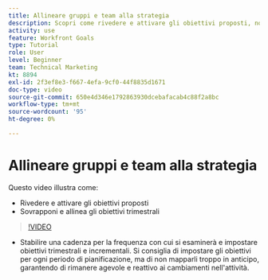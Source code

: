 ```yaml
---
title: Allineare gruppi e team alla strategia
description: Scopri come rivedere e attivare gli obiettivi proposti, nonché cascata e allineare gli obiettivi trimestrali utilizzando [!DNL Obiettivi].
activity: use
feature: Workfront Goals
type: Tutorial
role: User
level: Beginner
team: Technical Marketing
kt: 8894
exl-id: 2f3ef8e3-f667-4efa-9cf0-44f8835d1671
doc-type: video
source-git-commit: 650e4d346e1792863930dcebafacab4c88f2a8bc
workflow-type: tm+mt
source-wordcount: '95'
ht-degree: 0%

---
```


# Allineare gruppi e team alla strategia

Questo video illustra come:

* Rivedere e attivare gli obiettivi proposti
* Sovrapponi e allinea gli obiettivi trimestrali

>[!VIDEO](https://video.tv.adobe.com/v/335188/?quality=12&learn=on)

<!--
Pro-tips graphic
-->

* Stabilire una cadenza per la frequenza con cui si esaminerà e impostare obiettivi trimestrali e incrementali. Si consiglia di impostare gli obiettivi per ogni periodo di pianificazione, ma di non mapparli troppo in anticipo, garantendo di rimanere agevole e reattivo ai cambiamenti nell&#39;attività.

